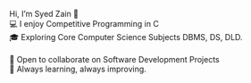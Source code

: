 Hi, I’m Syed Zain 👋 
<br>
💻 I enjoy Competitive Programming in C 
<br>
🎓 Exploring Core Computer Science Subjects DBMS, DS, DLD.
<br>  
🤝 Open to collaborate on Software Development Projects 
<br>
🚀 Always learning, always improving.

